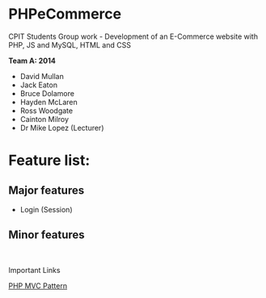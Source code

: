 PHPeCommerce
============

CPIT Students Group work - Development of an E-Commerce website with PHP, JS and MySQL, HTML and CSS

<b>Team A: 2014</b>
<ul>
<li>David Mullan</li>
<li>Jack Eaton</li>
<li>Bruce Dolamore</li>
<li>Hayden McLaren</li>
<li>Ross Woodgate</li>
<li>Cainton Milroy</li>
<li>Dr Mike Lopez (Lecturer)</li>
</ul>
<h1>Feature list:</h1>
<h2>Major features</h2>
<ul>
<li>Login (Session)</li>
</ul>

<h2>Minor features</h2><br/>

<p>Important Links</p>
<a href="http://www.htmlgoodies.com/beyond/php/article.php/3912211">PHP MVC Pattern</a>
